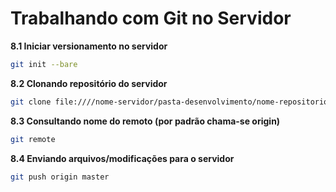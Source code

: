 # Trabalhando com Git no Servidor

**8.1 Iniciar versionamento no servidor**
```bash
git init --bare
```
**8.2 Clonando repositório do servidor**
```bash
git clone file:////nome-servidor/pasta-desenvolvimento/nome-repositorio
```
**8.3 Consultando nome do remoto (por padrão chama-se origin)**
```bash
git remote
```
**8.4 Enviando arquivos/modificações para o servidor**
```bash
git push origin master
```
